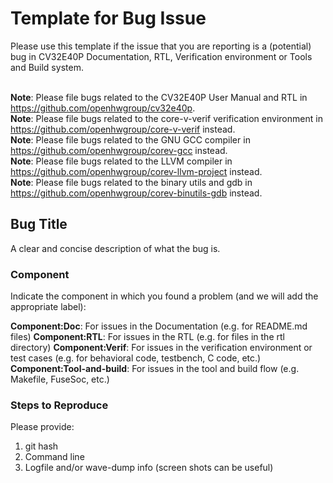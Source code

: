 # Template for Bug Issue

Please use this template if the issue that you are reporting is a (potential) bug in CV32E40P Documentation, RTL, Verification environment or Tools and Build system.

<br>**Note**: Please file bugs related to the CV32E40P User Manual and RTL in https://github.com/openhwgroup/cv32e40p.
<br>**Note**: Please file bugs related to the core-v-verif verification environment in https://github.com/openhwgroup/core-v-verif instead.
<br>**Note**: Please file bugs related to the GNU GCC compiler in https://github.com/openhwgroup/corev-gcc instead.
<br>**Note**: Please file bugs related to the LLVM compiler in https://github.com/openhwgroup/corev-llvm-project instead.
<br>**Note**: Please file bugs related to the binary utils and gdb in https://github.com/openhwgroup/corev-binutils-gdb instead.

## Bug Title
A clear and concise description of what the bug is.

### Component
Indicate the component in which you found a problem (and we will add the appropriate label):

**Component:Doc**: For issues in the Documentation (e.g. for README.md files)
**Component:RTL**: For issues in the RTL (e.g. for files in the rtl directory)
**Component:Verif**: For issues in the verification environment or test cases (e.g. for behavioral code, testbench, C code, etc.)
**Component:Tool-and-build**: For issues in the tool and build flow (e.g. Makefile, FuseSoc, etc.)

### Steps to Reproduce
Please provide:
1. git hash
2. Command line
3. Logfile and/or wave-dump info (screen shots can be useful)
